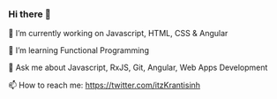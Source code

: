 ### Hi there 👋

🔭 I’m currently working on Javascript, HTML, CSS & Angular

🌱 I’m learning Functional Programming

💬 Ask me about Javascript, RxJS, Git, Angular, Web Apps Development

📫 How to reach me: https://twitter.com/itzKrantisinh

<!--
**Krantisinh/krantisinh** is a ✨ _special_ ✨ repository because its `README.md` (this file) appears on your GitHub profile.

Here are some ideas to get you started:


- 👯 I’m looking to collaborate on ...
- 🤔 I’m looking for help with ...
- 😄 Pronouns: ...
- ⚡ Fun fact: ...
-->
